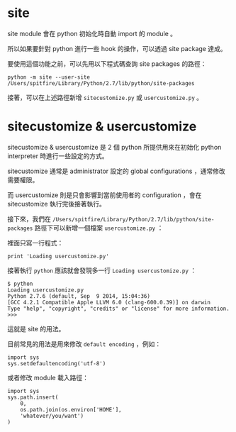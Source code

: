 # site

site module 會在 python 初始化時自動 import 的 module 。

所以如果要針對 python 進行一些 hook 的操作，可以透過 site package 達成。

要使用這個功能之前，可以先用以下程式碼查詢 site packages 的路徑：

```
python -m site --user-site
/Users/spitfire/Library/Python/2.7/lib/python/site-packages
```

接著，可以在上述路徑新增 `sitecustomize.py` 或 `usercustomize.py` 。

# sitecustomize & usercustomize

sitecustomize & usercustomize 是 2 個 python 所提供用來在初始化 python interpreter 時進行一些設定的方式。

sitecustomize 通常是 administrator 設定的 global configurations ，通常修改需要權限。

而 usercustomize 則是只會影響到當前使用者的 configuration ，會在 sitecustomize 執行完後接著執行。

接下來，我們在 `/Users/spitfire/Library/Python/2.7/lib/python/site-packages` 路徑下可以新增一個檔案 `usercustomize.py` ：

裡面只寫一行程式：

```
print 'Loading usercustomize.py'
```

接著執行 `python` 應該就會發現多一行 `Loading usercustomize.py` ：

```
$ python
Loading usercustomize.py
Python 2.7.6 (default, Sep  9 2014, 15:04:36)
[GCC 4.2.1 Compatible Apple LLVM 6.0 (clang-600.0.39)] on darwin
Type "help", "copyright", "credits" or "license" for more information.
>>>
```

這就是 site 的用法。


目前常見的用法是用來修改 `default encoding` ，例如：

```
import sys
sys.setdefaultencoding('utf-8')
```

或者修改 module 載入路徑：

```
import sys
sys.path.insert(
    0,
    os.path.join(os.environ['HOME'],
    'whatever/you/want')
)
```
